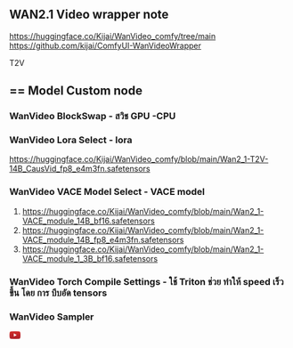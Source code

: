 ## WAN2.1 Video wrapper note
https://huggingface.co/Kijai/WanVideo_comfy/tree/main
https://github.com/kijai/ComfyUI-WanVideoWrapper

T2V
## == Model Custom node
### WanVideo BlockSwap - สวิช GPU -CPU
### WanVideo Lora Select - lora 
https://huggingface.co/Kijai/WanVideo_comfy/blob/main/Wan2_1-T2V-14B_CausVid_fp8_e4m3fn.safetensors
### WanVideo VACE Model Select - VACE model 
1. https://huggingface.co/Kijai/WanVideo_comfy/blob/main/Wan2_1-VACE_module_14B_bf16.safetensors
2. https://huggingface.co/Kijai/WanVideo_comfy/blob/main/Wan2_1-VACE_module_14B_fp8_e4m3fn.safetensors
3. https://huggingface.co/Kijai/WanVideo_comfy/blob/main/Wan2_1-VACE_module_1_3B_bf16.safetensors

### WanVideo Torch Compile Settings - ใช้ Triton ช่วย ทำให้ speed เร็วขึ้น โดย การ บีบอัด tensors

### WanVideo Sampler

<img src="https://github.com/gordon123/lean2ComfyUI/blob/main/image/img/Youtube-logo%20(1).png?raw=true" alt="YouTube Logo" width="20"/>